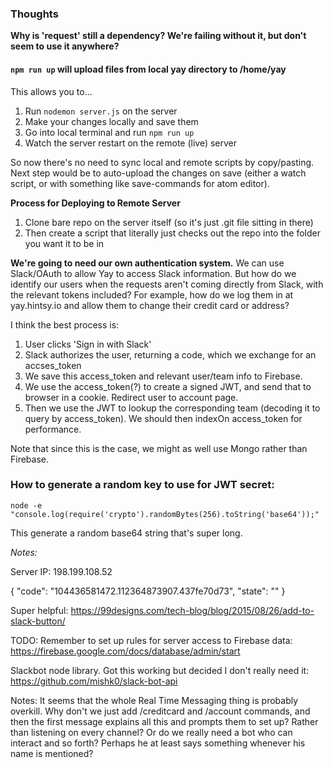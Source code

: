 
### Thoughts

**Why is 'request' still a dependency? We're failing without it, but don't seem to use it anywhere?**

#### `npm run up` will upload files from local yay directory to /home/yay

This allows you to...

1. Run `nodemon server.js` on the server
2. Make your changes locally and save them
3. Go into local terminal and run `npm run up`
4. Watch the server restart on the remote (live) server

So now there's no need to sync local and remote scripts by copy/pasting. Next step would be to auto-upload the changes on save (either a watch script, or with something like save-commands for atom editor). 


**Process for Deploying to Remote Server**
1. Clone bare repo on the server itself (so it's just .git file sitting in there)
2. Then create a script that literally just checks out the repo into the folder you want it to be in


**We're going to need our own authentication system.** We can use Slack/OAuth to allow Yay to access Slack information. But how do we identify our users when the requests aren't coming directly from Slack, with the relevant tokens included? For example, how do we log them in at yay.hintsy.io and allow them to change their credit card or address?

I think the best process is:
1. User clicks 'Sign in with Slack'
2. Slack authorizes the user, returning a code, which we exchange for an accses_token
3. We save this access_token and relevant user/team info to Firebase.
4. We use the access_token(?) to create a signed JWT, and send that to browser in a cookie. Redirect user to account page.
5. Then we use the JWT to lookup the corresponding team (decoding it to query by access_token). We should then indexOn access_token for performance.

Note that since this is the case, we might as well use Mongo rather than Firebase.

### How to generate a random key to use for JWT secret:

`node -e "console.log(require('crypto').randomBytes(256).toString('base64'));"`

This generate a random base64 string that's super long.


*Notes:*

Server IP: 198.199.108.52

{
  "code": "104436581472.112364873907.437fe70d73",
  "state": ""
}

Super helpful: https://99designs.com/tech-blog/blog/2015/08/26/add-to-slack-button/

TODO: Remember to set up rules for server access to Firebase data: https://firebase.google.com/docs/database/admin/start

Slackbot node library. Got this working but decided I don't really need it: https://github.com/mishk0/slack-bot-api

Notes: It seems that the whole Real Time Messaging thing is probably overkill. Why don't we just add /creditcard and /account commands, and then the first message explains all this and prompts them to set up? Rather than listening on every channel? Or do we really need a bot who can interact and so forth? Perhaps he at least says something whenever his name is mentioned?
